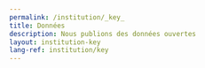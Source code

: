 ```yaml
---
permalink: /institution/_key_
title: Données
description: Nous publions des données ouvertes
layout: institution-key
lang-ref: institution/key
---
```


